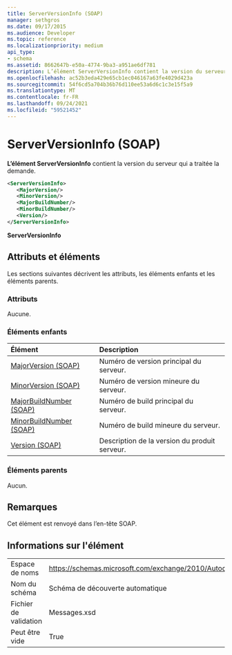 ```yaml
---
title: ServerVersionInfo (SOAP)
manager: sethgros
ms.date: 09/17/2015
ms.audience: Developer
ms.topic: reference
ms.localizationpriority: medium
api_type:
- schema
ms.assetid: 8662647b-e50a-4774-9ba3-a951ae6df781
description: L’élément ServerVersionInfo contient la version du serveur qui a traitée la demande.
ms.openlocfilehash: ac52b3eda429e65cb1ec046167a63fe4029d423a
ms.sourcegitcommit: 54f6cd5a704b36b76d110ee53a6d6c1c3e15f5a9
ms.translationtype: MT
ms.contentlocale: fr-FR
ms.lasthandoff: 09/24/2021
ms.locfileid: "59521452"
---
```

# <a name="serverversioninfo-soap"></a>ServerVersionInfo (SOAP)

**L’élément ServerVersionInfo** contient la version du serveur qui a traitée la demande. 
  
```XML
<ServerVersionInfo>
   <MajorVersion/>
   <MinorVersion/>
   <MajorBuildNumber/>
   <MinorBuildNumber/>
   <Version/>
</ServerVersionInfo>
```

 **ServerVersionInfo**
## <a name="attributes-and-elements"></a>Attributs et éléments

Les sections suivantes décrivent les attributs, les éléments enfants et les éléments parents.
  
### <a name="attributes"></a>Attributs

Aucune.
  
### <a name="child-elements"></a>Éléments enfants

|**Élément**|**Description**|
|:-----|:-----|
|[MajorVersion (SOAP)](majorversion-soap.md) <br/> |Numéro de version principal du serveur.  <br/> |
|[MinorVersion (SOAP)](minorversion-soap.md) <br/> |Numéro de version mineure du serveur.  <br/> |
|[MajorBuildNumber (SOAP)](majorbuildnumber-soap.md) <br/> |Numéro de build principal du serveur.  <br/> |
|[MinorBuildNumber (SOAP)](minorbuildnumber-soap.md) <br/> |Numéro de build mineure du serveur.  <br/> |
|[Version (SOAP)](version-soap.md) <br/> |Description de la version du produit serveur.  <br/> |
   
### <a name="parent-elements"></a>Éléments parents

Aucun.
  
## <a name="remarks"></a>Remarques

Cet élément est renvoyé dans l’en-tête SOAP.
  
## <a name="element-information"></a>Informations sur l'élément

|||
|:-----|:-----|
|Espace de noms  <br/> |https://schemas.microsoft.com/exchange/2010/Autodiscover  <br/> |
|Nom du schéma  <br/> |Schéma de découverte automatique  <br/> |
|Fichier de validation  <br/> |Messages.xsd  <br/> |
|Peut être vide  <br/> |True  <br/> |
   

